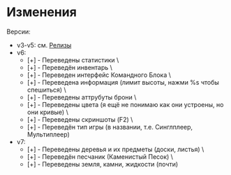 # Изменения
Версии:
- v3-v5:
    см. [Релизы](https://github.com/Calamity34/BetterRussianMC/releases)
- v6:
    - [+] - Переведены статистики \
    - [+] - Переведён инвентарь \
    - [+] - Переведен интерфейс Командного Блока \
    - [+] - Переведена информация (лимит высоты, нажми %s чтобы спешиться) \
    - [+] - Переведены аттрубуты брони \
    - [+] - Переведены цвета (я ещё не понимаю как они устроены, но они кривые) \
    - [+] - Переведены скриншоты (F2) \
    - [+] - Переведён тип игры (в названии, т.е. Синглплеер, Мультиплеер)
- v7:
    - [+] - Переведены деревья и их предметы (доски, листья) \
    - [+] - Переведён песчаник (Каменистый Песок) \
    - [+] - Переведены земля, камни, жидкости (почти)
